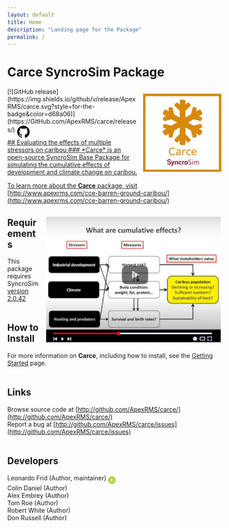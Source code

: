 ```yaml
---
layout: default
title: Home
description: "Landing page for the Package"
permalink: /
---
```


# **Carce** SyncroSim Package
<img align="right" style="padding: 13px" width="180" src="assets/images/logo/carce-sticker.png">
[![GitHub release](https://img.shields.io/github/v/release/ApexRMS/carce.svg?style=for-the-badge&color=d68a06)](https://GitHub.com/ApexRMS/carce/releases/)    <a href="https://github.com/ApexRMS/carce"><img align="middle" style="padding: 1px" width="30" src="assets/images/logo/github-trans2.png">
<br>
## Evaluating the effects of multiple stressors on caribou
### *Carce* is an open-source SyncroSim Base Package for simulating the cumulative effects of development and climate change on caribou.


To learn more about the **Carce** package, visit [http://www.apexrms.com/cce-barren-ground-caribou/](http://www.apexrms.com/cce-barren-ground-caribou/)

<a href="http://www.youtube.com/watch?v=eYjAEqdovJM" target="_blank"><img src="assets/images/video-screencap.png" alt="Caribou Cumulative Effects Overview" align="right" style="padding: 15px" width="400" /></a>

## Requirements

This package requires SyncroSim [version 2.0.42](https://syncrosim.com/download/)
<br>
<br>
## How to Install

For more information on **Carce**, including how to install, see the [Getting Started](https://apexrms.github.io/carce/getting_started.html) page.
<br>
<br>
## Links

Browse source code at
[http://github.com/ApexRMS/carce/](http://github.com/ApexRMS/carce/)
<br>
Report a bug at
[http://github.com/ApexRMS/carce/issues](http://github.com/ApexRMS/carce/issues)
<br>
<br>
## Developers

Leonardo Frid (Author, maintainer) <a href="https://orcid.org/0000-0002-5489-2337"><img align="middle" style="padding: 0.5px" width="17" src="assets/images/ORCID.png"></a>
<br>
Colin Daniel (Author)
<br>
Alex Embrey (Author)
<br>
Tom Roe (Author)
<br>
Robert White (Author)
<br>
Don Russell (Author)
